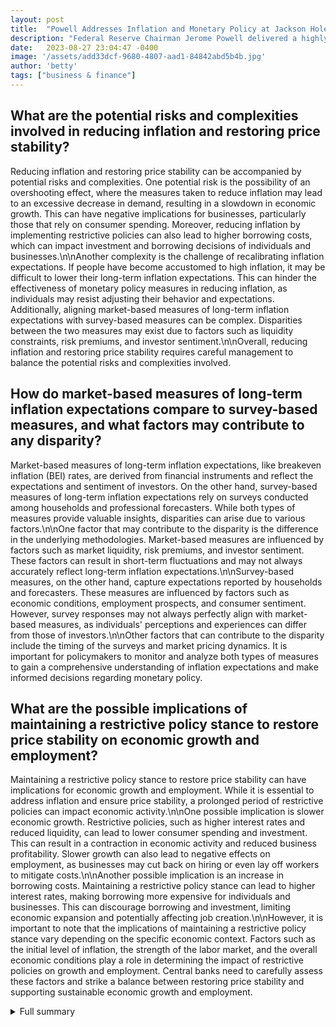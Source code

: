 ```yaml
---
layout: post
title:  "Powell Addresses Inflation and Monetary Policy at Jackson Hole"
description: "Federal Reserve Chairman Jerome Powell delivered a highly anticipated address at the Jackson Hole retreat, addressing the pressing issues of inflation and monetary policy. Powell emphasized the need to balance market assurance and recession avoidance, acknowledging the differing views within the Federal Reserve. He highlighted the importance of recalibrating inflation expectations and expressed confidence in the strong underlying momentum of the economy."
date:   2023-08-27 23:04:47 -0400
image: '/assets/add33dcf-9680-4807-aad1-84842abd5b4b.jpg'
author: 'betty'
tags: ["business & finance"]
---
```


## What are the potential risks and complexities involved in reducing inflation and restoring price stability?
Reducing inflation and restoring price stability can be accompanied by potential risks and complexities. One potential risk is the possibility of an overshooting effect, where the measures taken to reduce inflation may lead to an excessive decrease in demand, resulting in a slowdown in economic growth. This can have negative implications for businesses, particularly those that rely on consumer spending. Moreover, reducing inflation by implementing restrictive policies can also lead to higher borrowing costs, which can impact investment and borrowing decisions of individuals and businesses.\n\nAnother complexity is the challenge of recalibrating inflation expectations. If people have become accustomed to high inflation, it may be difficult to lower their long-term inflation expectations. This can hinder the effectiveness of monetary policy measures in reducing inflation, as individuals may resist adjusting their behavior and expectations. Additionally, aligning market-based measures of long-term inflation expectations with survey-based measures can be complex. Disparities between the two measures may exist due to factors such as liquidity constraints, risk premiums, and investor sentiment.\n\nOverall, reducing inflation and restoring price stability requires careful management to balance the potential risks and complexities involved.

## How do market-based measures of long-term inflation expectations compare to survey-based measures, and what factors may contribute to any disparity?
Market-based measures of long-term inflation expectations, like breakeven inflation (BEI) rates, are derived from financial instruments and reflect the expectations and sentiment of investors. On the other hand, survey-based measures of long-term inflation expectations rely on surveys conducted among households and professional forecasters. While both types of measures provide valuable insights, disparities can arise due to various factors.\n\nOne factor that may contribute to the disparity is the difference in the underlying methodologies. Market-based measures are influenced by factors such as market liquidity, risk premiums, and investor sentiment. These factors can result in short-term fluctuations and may not always accurately reflect long-term inflation expectations.\n\nSurvey-based measures, on the other hand, capture expectations reported by households and forecasters. These measures are influenced by factors such as economic conditions, employment prospects, and consumer sentiment. However, survey responses may not always perfectly align with market-based measures, as individuals' perceptions and experiences can differ from those of investors.\n\nOther factors that can contribute to the disparity include the timing of the surveys and market pricing dynamics. It is important for policymakers to monitor and analyze both types of measures to gain a comprehensive understanding of inflation expectations and make informed decisions regarding monetary policy.

## What are the possible implications of maintaining a restrictive policy stance to restore price stability on economic growth and employment?
Maintaining a restrictive policy stance to restore price stability can have implications for economic growth and employment. While it is essential to address inflation and ensure price stability, a prolonged period of restrictive policies can impact economic activity.\n\nOne possible implication is slower economic growth. Restrictive policies, such as higher interest rates and reduced liquidity, can lead to lower consumer spending and investment. This can result in a contraction in economic activity and reduced business profitability. Slower growth can also lead to negative effects on employment, as businesses may cut back on hiring or even lay off workers to mitigate costs.\n\nAnother possible implication is an increase in borrowing costs. Maintaining a restrictive policy stance can lead to higher interest rates, making borrowing more expensive for individuals and businesses. This can discourage borrowing and investment, limiting economic expansion and potentially affecting job creation.\n\nHowever, it is important to note that the implications of maintaining a restrictive policy stance vary depending on the specific economic context. Factors such as the initial level of inflation, the strength of the labor market, and the overall economic conditions play a role in determining the impact of restrictive policies on growth and employment. Central banks need to carefully assess these factors and strike a balance between restoring price stability and supporting sustainable economic growth and employment.

<details>
  <summary>Full summary</summary>
Federal Reserve Chairman Jerome Powell delivered his annual address at the Jackson Hole retreat, addressing the pressing issues of inflation and monetary policy. Powell's speech was highly anticipated, given the deceleration of inflation and the stability of the economy.<br><br>In his speech, Powell took a noncommittal stance on monetary policy, emphasizing the need to strike a balance between assuring the market and avoiding a recession. He acknowledged the different views within the Federal Reserve regarding rate hikes and highlighted the importance of recalibrating inflation expectations.<br><br>Powell referenced Paul Volcker's restrictive policy in the 1980s, emphasizing the central challenge of inflation currently faced by central banks. He expressed confidence in the strong underlying momentum of the economy and the commitment of the Fed to bring down inflation.<br><br>However, Powell also acknowledged the risks associated with reducing inflation, such as slower growth and softer labor market conditions. He mentioned that restoring price stability will likely require maintaining a restrictive policy stance for some time, endorsing 'front-loading' rate hikes to avoid higher employment costs.<br><br>In response to Powell's speech, risk assets sold off, reflecting market anticipation and reaction. Market participants were cautious about the potential impact of inflation on consumers and the economy as a whole.<br><br>Powell's remarks were consistent with previous messaging from Fed governors and other international speakers at the Jackson Hole gathering. Isabel Schnabel warned about the likelihood and cost of high inflation becoming entrenched, while Agustín Carstens focused on inflationary supply shortages.<br><br>Overall, Jackson Hole 2022 focused on resolving the current challenges posed by inflation and the need for central banks to take responsibility for delivering low and stable inflation. Powell's speech highlighted the Fed's commitment to bringing down inflation and restoring price stability, while also acknowledging the complexities and potential risks involved.<br><br>Climbers at Jackson Hole did not see a peak in sight, indicating that the journey to reduce inflation is ongoing. With the decision on the size of the rate hike in September depending on economic data leading up to the meeting, market participants will closely monitor subsequent inflation readings.<br><br>The Federal Open Market Committee's focus remains on bringing inflation back to the 2% goal. Achieving price stability is crucial for sustaining a period of strong labor market conditions and ensuring the well-being of the economy.<br><br>In conclusion, Powell's speech at Jackson Hole highlighted the ongoing challenges of inflation and monetary policy. The Fed's commitment to reducing inflation and restoring price stability was evident, but the potential risks and complexities were also acknowledged. As the journey to reduce inflation continues, market participants and policymakers will closely monitor economic data and inflation readings to make informed decisions regarding future rate hikes.<br><br>Understanding the basics of inflation and its implications is essential for individuals and businesses. Measuring inflation using the consumer price index (CPI) provides insights into the rate of increase in prices over time and its impact on real income and purchasing power.<br><br>While the decline in market-based measures of long-term inflation compensation over the past two years may reflect a lower appetite for risk among investors or decreased market liquidity, it also suggests lower long-term inflation expectations among investors.<br><br>The Federal Reserve, charged with achieving maximum employment and price stability, realizes the importance of managing inflation expectations. Long-term inflation expectations reported in surveys of households and professional forecasters have remained close to the Fed's target, providing confidence that inflation will return to its goal during the recovery.<br><br>Market-based measures, such as breakeven inflation (BEI) rates, reflect investors' underlying long-term expectations and risk premiums. These measures have trended down over the past two years, indicating a downward shift in investors' medium- and long-term inflation expectations.<br><br>While the decline in market-based measures may persist in the medium to long term, the underlying reasons require further analysis to understand the disparity between market-based and survey-based measures. The Fed will continue to closely monitor these measures and adjust its policies accordingly.<br><br>It is crucial for central banks to maintain a restrictive policy stance to restore price stability, especially when inflation is running above the target. Balancing demand and supply through appropriate tools while considering the impact on growth and employment is essential.<br><br>Restoring price stability may result in slower growth and softer labor market conditions, but it is necessary to achieve sustained strong labor market conditions and ensure the economy's well-being. Central banks should take responsibility for delivering low and stable inflation, as expectations of high inflation can become entrenched and affect economic decisions.<br><br>As Jerome Powell concludes his speech at Jackson Hole, it is evident that the journey to reduce inflation continues. The Fed's dedication to bringing down inflation and restoring price stability is unwavering. Market participants, economists, and policymakers will closely analyze subsequent economic data and inflation readings to gauge the progress made and shape future monetary policy decisions.
</details>
